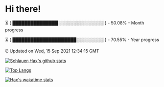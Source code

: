 # Hi there!

⏳ { ███████████████░░░░░░░░░░░░░░░ } - 50.08% - Month progress

⏳ { █████████████████████░░░░░░░░░ } - 70.55% - Year progress

⏰ Updated on Wed, 15 Sep 2021 12:34:15 GMT


[![Schlauer-Hax's github stats](https://github-readme-stats.vercel.app/api?username=Schlauer-Hax&show_icons=true&theme=dark&count_private=true)](https://github.com/Schlauer-Hax)


[![Top Langs](https://github-readme-stats.vercel.app/api/top-langs/?username=Schlauer-Hax&layout=compact&theme=dark)](https://github.com/Schlauer-Hax?tab=repositories)


[![Hax's wakatime stats](https://github-readme-stats.vercel.app/api/wakatime?username=Hax&theme=dark)](https://wakatime.com/@Hax)

